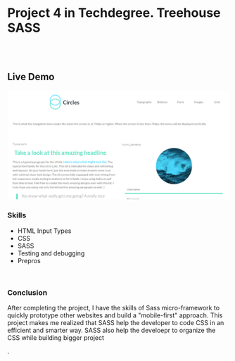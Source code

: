 <h1>Project 4 in Techdegree. Treehouse SASS</h1>
<br>
<pIn this project, I converted the CSS into Sass by splitting the code into several Sass partial files. I looked for the repeated values (length units, colors, etc.) throughout the CSS and store them in Sass variables.</p>
<br>
<h2>Live Demo</h2>
<a href="https://lughnizaid.github.io/Project-4-Techdegree-Treehouse/"><img src="snapshot-sass.png"></a>
<br>
<h3>Skills</h3>
<ul>
  <li>HTML Input Types</li>
  <li>CSS</li>
  <li>SASS</li>
  <li>Testing and debugging</li>
  <li>Prepros</li>
  
</ul>
<br>
<h3>Conclusion</h3>
<p>After completing the project, I have the skills of Sass micro-framework to quickly prototype other websites and build a "mobile-first" approach. This project makes me realized that SASS help the developer to code CSS in an efficient and smarter way. SASS also help the develoepr to organize the CSS while building bigger project</p>.
